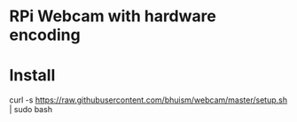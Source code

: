 # RPi Webcam with hardware encoding

# Install

curl -s https://raw.githubusercontent.com/bhuism/webcam/master/setup.sh | sudo bash

